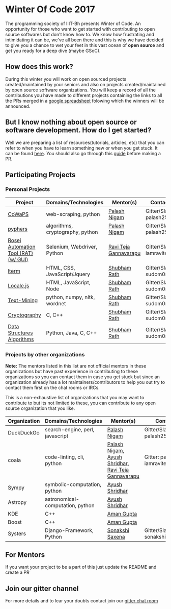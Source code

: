 # Winter Of Code 2017

The programming society of IIIT-Bh presents Winter of Code. An opportunity for those who want to get started with contributing to open source softwares but don't know how to. We know how frustrating and intimidating it can be, we've all been there and this is why we have decided to give you a chance to wet your feet in this vast ocean of **open source** and get you ready for a deep dive (maybe GSoC).

## How does this work?

During this winter you will work on open sourced projects created/maintained by your seniors and also on projects created/maintained by open source software organizations. You will keep a record of all the contributions you have made to different projects containing the links to all the PRs merged in a [google spreadsheet](https://docs.google.com/a/iiit-bh.ac.in/spreadsheets/d/1SAQRuBoCmQo-nDX7lTBU9gY9D_METgjZ6nvqIPNQbzA/edit?usp=sharing) folowing which the winners will be announced.

## But I know nothing about open source or software development. How do I get started?

Well we are preparing a list of resources(tutorials, articles, etc) that you can refer to when you have to learn something new or when you get stuck. It can be found [here](https://github.com/p-society/TheDevGuide). You should also go through this [guide](https://github.com/p-society/intro-to-open-source-2017) before making a PR.

## Participating Projects
### Personal Projects
| Project | Domains/Technologies | Mentor(s) | Contact |
| ------ | ------ | ------ | ------ |
| [CoWaPS](https://github.com/palash25/CoWaPS) | web-scraping, python | [Palash Nigam](https://github.com/palash25) | Gitter/Slack: palash25 |
| [pyphers](https://github.com/palash25/pyphers) | algorithms, cryptography, python | [Palash Nigam](https://github.com/palash25) | Gitter/Slack: palash25 |
| [Rosei Automation Tool (RAT) (w/ GUI)](https://github.com/IamRaviTejaG/IIIT-Bh-Projects) | Selenium, Webdriver, Python | [Ravi Teja Gannavarapu](https://github.com/IamRaviTejaG) | Gitter/Slack: iamravitejag |
| [lterm](http://github.com/sr6033/lterm) | HTML, CSS, JavaScript/Jquery | [Shubham Rath](https://github.com/sr6033) | Gitter/Slack: sudom0nk |
| [Locale.js](https://github.com/sr6033/locale.js) | HTML, JavaScript, Node | [Shubham Rath](https://github.com/sr6033) | Gitter/Slack: sudom0nk |
| [Text-Mining](https://github.com/sr6033/text-mining) | python, numpy, nltk, wordnet | [Shubham Rath](https://github.com/sr6033) | Gitter/Slack: sudom0nk |
| [Cryptography](https://github.com/sr6033/cryptography) | C, C++ | [Shubham Rath](https://github.com/sr6033) | Gitter/Slack: sudom0nk |
| [Data Structures Algorithms](https://github.com/sr6033/dataStructure-Algorithms) | Python, Java, C, C++ | [Shubham Rath](https://github.com/sr6033) | Gitter/Slack: sudom0nk |

### Projects by other organizations
**Note:** The mentors listed in this list are not official mentors in these organizations but have past experience in contributing to these organizations so you can contact them in case you get stuck but since an organization already has a lot maintainers/contributors to help you out try to contact them first on the chat rooms or IRCs.

This is a non-exhaustive list of organizations that you may want to contribute to but its not limited to these, you can contribute to any open source organization that you like.

| Organization | Domains/Technologies | Mentor(s) | Contact |
| ------ | ------ | ------ | ------ |
| DuckDuckGo | search-engine, perl, javascript | [Palash Nigam](https://github.com/palash25) | Gitter/Slack: palash25 |
| coala | code-linting, cli, python | [Palash Nigam](https://github.com/palash25), [Ayush Shridhar](https://github.com/ayush1999), [Ravi Teja Gannavarapu](https://github.com/iamravitejag) | Gitter: palash25, iamravitejag |
| Sympy | symbolic-computation, python | [Ayush Shridhar](https://github.com/ayush1999) |  |
| Astropy | astronomical-computation, python | [Ayush Shridhar](https://github.com/ayush1999) |  |
| KDE | C++ | [Aman Gupta](http://github.com/gupta2140/) |  |
| Boost | C++ | [Aman Gupta](http://github.com/gupta2140/) |  |
| Systers | Django-Framework, Python | [Sonakshi Saxena](https://github.com/sonakshisaxena1) | Gitter/Slack: sonakshisaxena1 |


## For Mentors
If you want your project to be a part of this just update the README and create a PR

## Join our gitter channel
For more details and to lear your doubts contact join our [gitter chat room](https://gitter.im/p-soc/Winter-of-Code)